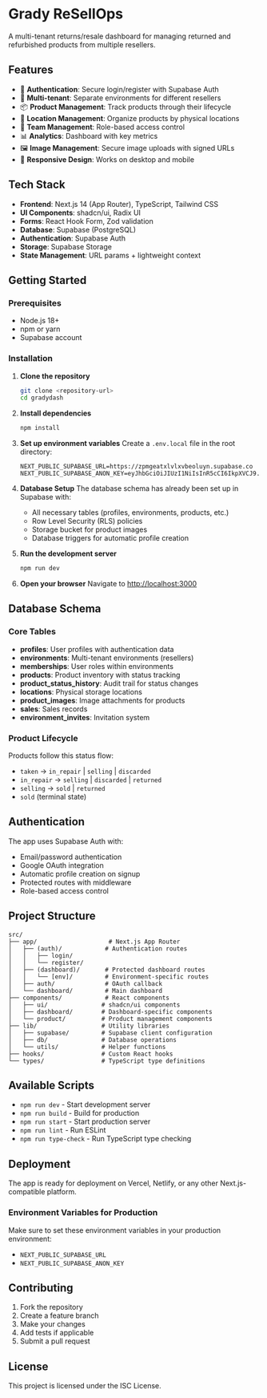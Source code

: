# Grady ReSellOps

A multi-tenant returns/resale dashboard for managing returned and refurbished
products from multiple resellers.

## Features

- 🔐 **Authentication**: Secure login/register with Supabase Auth
- 🏢 **Multi-tenant**: Separate environments for different resellers
- 📦 **Product Management**: Track products through their lifecycle
- 🏪 **Location Management**: Organize products by physical locations
- 👥 **Team Management**: Role-based access control
- 📊 **Analytics**: Dashboard with key metrics
- 🖼️ **Image Management**: Secure image uploads with signed URLs
- 📱 **Responsive Design**: Works on desktop and mobile

## Tech Stack

- **Frontend**: Next.js 14 (App Router), TypeScript, Tailwind CSS
- **UI Components**: shadcn/ui, Radix UI
- **Forms**: React Hook Form, Zod validation
- **Database**: Supabase (PostgreSQL)
- **Authentication**: Supabase Auth
- **Storage**: Supabase Storage
- **State Management**: URL params + lightweight context

## Getting Started

### Prerequisites

- Node.js 18+
- npm or yarn
- Supabase account

### Installation

1. **Clone the repository**
   ```bash
   git clone <repository-url>
   cd gradydash
   ```

2. **Install dependencies**
   ```bash
   npm install
   ```

3. **Set up environment variables** Create a `.env.local` file in the root
   directory:
   ```env
   NEXT_PUBLIC_SUPABASE_URL=https://zpmgeatxlvlxvbeoluyn.supabase.co
   NEXT_PUBLIC_SUPABASE_ANON_KEY=eyJhbGciOiJIUzI1NiIsInR5cCI6IkpXVCJ9.eyJpc3MiOiJzdXBhYmFzZSIsInJlZiI6InpwbWdlYXR4bHZseHZiZW9sdXluIiwicm9sZSI6ImFub24iLCJpYXQiOjE3NTYzMDAwNzksImV4cCI6MjA3MTg3NjA3OX0.hypZeCmKf_mzuMnLePfPcffRNQSJFR6pVu54B9_GATw
   ```

4. **Database Setup** The database schema has already been set up in Supabase
   with:
   - All necessary tables (profiles, environments, products, etc.)
   - Row Level Security (RLS) policies
   - Storage bucket for product images
   - Database triggers for automatic profile creation

5. **Run the development server**
   ```bash
   npm run dev
   ```

6. **Open your browser** Navigate to
   [http://localhost:3000](http://localhost:3000)

## Database Schema

### Core Tables

- **profiles**: User profiles with authentication data
- **environments**: Multi-tenant environments (resellers)
- **memberships**: User roles within environments
- **products**: Product inventory with status tracking
- **product_status_history**: Audit trail for status changes
- **locations**: Physical storage locations
- **product_images**: Image attachments for products
- **sales**: Sales records
- **environment_invites**: Invitation system

### Product Lifecycle

Products follow this status flow:

- `taken` → `in_repair` | `selling` | `discarded`
- `in_repair` → `selling` | `discarded` | `returned`
- `selling` → `sold` | `returned`
- `sold` (terminal state)

## Authentication

The app uses Supabase Auth with:

- Email/password authentication
- Google OAuth integration
- Automatic profile creation on signup
- Protected routes with middleware
- Role-based access control

## Project Structure

```
src/
├── app/                    # Next.js App Router
│   ├── (auth)/            # Authentication routes
│   │   ├── login/
│   │   └── register/
│   ├── (dashboard)/       # Protected dashboard routes
│   │   └── [env]/         # Environment-specific routes
│   ├── auth/              # OAuth callback
│   └── dashboard/         # Main dashboard
├── components/            # React components
│   ├── ui/               # shadcn/ui components
│   ├── dashboard/        # Dashboard-specific components
│   └── product/          # Product management components
├── lib/                  # Utility libraries
│   ├── supabase/         # Supabase client configuration
│   ├── db/               # Database operations
│   └── utils/            # Helper functions
├── hooks/                # Custom React hooks
└── types/                # TypeScript type definitions
```

## Available Scripts

- `npm run dev` - Start development server
- `npm run build` - Build for production
- `npm run start` - Start production server
- `npm run lint` - Run ESLint
- `npm run type-check` - Run TypeScript type checking

## Deployment

The app is ready for deployment on Vercel, Netlify, or any other
Next.js-compatible platform.

### Environment Variables for Production

Make sure to set these environment variables in your production environment:

- `NEXT_PUBLIC_SUPABASE_URL`
- `NEXT_PUBLIC_SUPABASE_ANON_KEY`

## Contributing

1. Fork the repository
2. Create a feature branch
3. Make your changes
4. Add tests if applicable
5. Submit a pull request

## License

This project is licensed under the ISC License.
